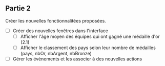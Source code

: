 ## Partie 2

Créer les nouvelles fonctionnalitées proposées.

- [ ] Créer des nouvelles fenêtres dans l'interface
	- [ ] Afficher l'âge moyen des équipes qui ont gagné une médaille d'or (2.1)
	- [ ] Afficher le classement des pays selon leur nombre de médailles (pays, nbOr, nbArgent, nbBronze)
- [ ] Gérer les évènements et les associer à des nouvelles actions
